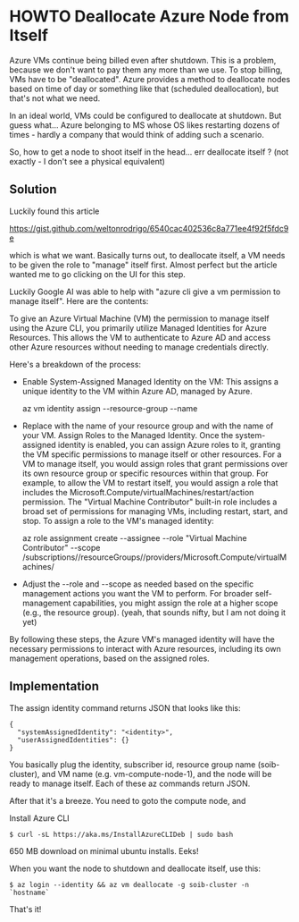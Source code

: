 # HOWTO Deallocate Azure Node from Itself

Azure VMs continue being billed even after shutdown.  This is a problem,
because we don't want to pay them any more than we use.  To stop billing,
VMs have to be "deallocated".  Azure provides a method to deallocate nodes
based on time of day or something like that (scheduled deallocation), but
that's not what we need.

In an ideal world, VMs could be configured to deallocate at shutdown. But
guess what... Azure belonging to MS whose OS likes restarting dozens of
times - hardly a company that would think of adding such a scenario.

So, how to get a node to shoot itself in the head... err deallocate
itself ? (not exactly - I don't see a physical equivalent)

## Solution

Luckily found this article

https://gist.github.com/weltonrodrigo/6540cac402536c8a771ee4f92f5fdc9e

which is what we want.  Basically turns out, to deallocate itself, a VM
needs to be given the role to "manage" itself first. Almost perfect but
the article wanted me to go clicking on the UI for this step.

Luckily Google AI was able to help with "azure cli give a vm permission
to manage itself". Here are the contents:

To give an Azure Virtual Machine (VM) the permission to manage itself
using the Azure CLI, you primarily utilize Managed Identities for Azure
Resources. This allows the VM to authenticate to Azure AD and access
other Azure resources without needing to manage credentials directly.

Here's a breakdown of the process:

- Enable System-Assigned Managed Identity on the VM: This assigns a
unique identity to the VM within Azure AD, managed by Azure.

    az vm identity assign --resource-group <your-resource-group> --name <your-vm-name>

- Replace <your-resource-group> with the name of your resource group
  and <your-vm-name> with the name of your VM. Assign Roles to the
  Managed Identity. Once the system-assigned identity is enabled,
  you can assign Azure roles to it, granting the VM specific
  permissions to manage itself or other resources. For a VM to
  manage itself, you would assign roles that grant permissions over
  its own resource group or specific resources within that group.
  For example, to allow the VM to restart itself, you would assign a
  role that includes the Microsoft.Compute/virtualMachines/restart/action
  permission. The "Virtual Machine Contributor" built-in role includes a
  broad set of permissions for managing VMs, including restart, start, and stop.
  To assign a role to the VM's managed identity:

    az role assignment create --assignee <managed-identity-object-id> --role "Virtual Machine Contributor" --scope /subscriptions/<your-subscription-id>/resourceGroups/<your-resource-group>/providers/Microsoft.Compute/virtualMachines/<your-vm-name>

- Adjust the --role and --scope as needed based on the specific management
  actions you want the VM to perform. For broader self-management capabilities,
  you might assign the role at a higher scope (e.g., the resource group).
  (yeah, that sounds nifty, but I am not doing it yet)

By following these steps, the Azure VM's managed identity will have the
necessary permissions to interact with Azure resources, including its
own management operations, based on the assigned roles.

## Implementation

The assign identity command returns JSON that looks like this:

    {
      "systemAssignedIdentity": "<identity>",
      "userAssignedIdentities": {}
    }

You basically plug the identity, subscriber id, resource group name (soib-cluster),
and VM name (e.g. vm-compute-node-1), and the node will be ready to manage itself.
Each of these az commands return JSON.

After that it's a breeze. You need to goto the compute node, and

Install Azure CLI

    $ curl -sL https://aka.ms/InstallAzureCLIDeb | sudo bash

650 MB download on minimal ubuntu installs. Eeks!

When you want the node to shutdown and deallocate itself, use this:

    $ az login --identity && az vm deallocate -g soib-cluster -n `hostname`

That's it!